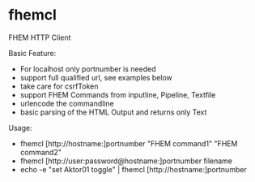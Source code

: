 # fhemcl
FHEM HTTP Client

Basic Feature:
* For localhost only portnumber is needed
* support full qualified url, see examples below
* take care for csrfToken
* support FHEM Commands from inputline, Pipeline, Textfile
* urlencode the commandline
* basic parsing of the HTML Output and returns only Text

Usage:
* fhemcl [http://hostname:]portnumber "FHEM command1" "FHEM command2"
* fhemcl [http://user:password@hostname:]portnumber filename
* echo -e "set Aktor01 toggle" | fhemcl [http://hostname:]portnumber
